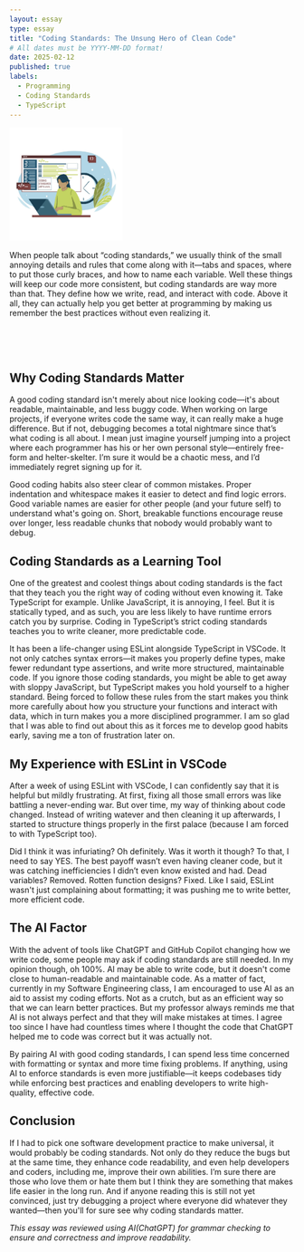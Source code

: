 ```yaml
---
layout: essay
type: essay
title: "Coding Standards: The Unsung Hero of Clean Code"
# All dates must be YYYY-MM-DD format!
date: 2025-02-12
published: true
labels:
  - Programming
  - Coding Standards
  - TypeScript
---
```


<img width="200px" class="rounded float-start pe-4" src="../img/IMG_5643.jpg">

When people talk about “coding standards,” we usually think of the small annoying details and rules that come along with it—tabs and spaces, where to put those curly braces, and how to name each variable. Well these things will keep our code more consistent, but coding standards are way more than that. They define how we write, read, and interact with code. Above it all, they can actually help you get better at programming by making us remember the best practices without even realizing it. 

&nbsp;  
&nbsp;  
&nbsp; 

## Why Coding Standards Matter

A good coding standard isn't merely about nice looking code—it's about readable, maintainable, and less buggy code. When working on large projects, if everyone writes code the same way, it can really make a huge difference. But if not, debugging becomes a total nightmare since that’s what coding is all about. I mean just imagine yourself jumping into a project where each programmer has his or her own personal style—entirely free-form and helter-skelter. I’m sure it would be a chaotic mess, and I’d immediately regret signing up for it. 

Good coding habits also steer clear of common mistakes. Proper indentation and whitespace makes it easier to detect and find logic errors. Good variable names are easier for other people (and your future self) to understand what's going on. Short, breakable functions encourage reuse over longer, less readable chunks that nobody would probably want to debug.

## Coding Standards as a Learning Tool

One of the greatest and coolest things about coding standards is the fact that they teach you the right way of coding without even knowing it. Take TypeScript for example. Unlike JavaScript, it is annoying, I feel. But it is statically typed, and as such, you are less likely to have  runtime errors catch you by surprise. Coding in TypeScript’s strict coding standards teaches you to write cleaner, more predictable code. 

It has been a life-changer using ESLint alongside TypeScript in VSCode. It not only catches syntax errors—it makes you properly define types, make fewer redundant type assertions, and write more structured, maintainable code. If you ignore those coding standards, you might be able to get away with sloppy JavaScript, but TypeScript makes you hold yourself to a higher standard. Being forced to follow these rules from the start makes you think more carefully about how you structure your functions and interact with data, which in turn makes you a more disciplined programmer. I am so glad that I was able to find out about this as it forces me to develop good habits early, saving me a ton of frustration later on. 

## My Experience with ESLint in VSCode

After a week of using ESLint with VSCode, I can confidently say that it is helpful but mildly frustrating. At first, fixing all those small errors was like battling a never-ending war. But over time, my way of thinking about code changed. Instead of writing watever and then cleaning it up afterwards, I started to structure things properly in the first palace (because I am forced to with TypeScript too).

Did I think it was infuriating? Oh definitely. Was it worth it though? To that, I need to say YES. The best payoff wasn’t even having cleaner code, but it was catching inefficiencies I didn’t even know existed and had. Dead variables? Removed. Rotten function designs? Fixed. Like I said, ESLint wasn't just complaining about formatting; it was pushing me to write better, more efficient code.
 
## The AI Factor

With the advent of tools like ChatGPT and GitHub Copilot changing how we write code, some people may ask if coding standards are still needed. In my opinion though, oh 100%. AI may be able to write code, but it doesn't come close to human-readable and maintainable code. As a matter of fact, currently in my Software Engineering class, I am encouraged to use AI as an aid to assist my coding efforts. Not as a crutch, but as an efficient way so that we can learn better practices. But my professor always reminds me that AI is not always perfect and that they will make mistakes at times. I agree too since I have had countless times where I thought the code that ChatGPT helped me to code was correct but it was actually not.

By pairing AI with good coding standards, I can spend less time concerned with formatting or syntax and more time fixing problems. If anything, using AI to enforce standards is even more justifiable—it keeps codebases tidy while enforcing best practices and enabling developers to write high-quality, effective code. 

## Conclusion

If I had to pick one software development practice to make universal, it would probably be coding standards. Not only do they reduce the bugs but at the same time, they enhance code readability, and even help developers and coders, including me, improve their own abilities. I’m sure there are those who love them or hate them but I think they are something that makes life easier in the long run. And if anyone reading this is still not yet convinced, just try debugging a project where everyone did whatever they wanted—then you'll for sure see why coding standards matter.

*This essay was reviewed using AI(ChatGPT) for grammar checking to ensure and correctness and improve readability.*
